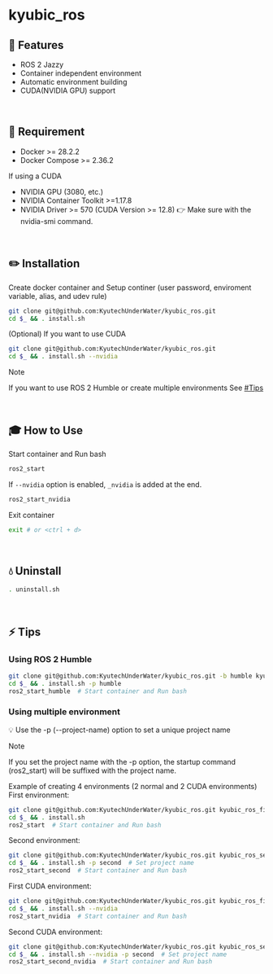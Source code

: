 # kyubic_ros

## 🔔 Features

- ROS 2 Jazzy
- Container independent environment
- Automatic environment building
- CUDA(NVIDIA GPU) support

<br>

## 📢 Requirement

- Docker >= 28.2.2
- Docker Compose >= 2.36.2

If using a CUDA

- NVIDIA GPU (3080, etc.)
- NVIDIA Container Toolkit >=1.17.8
- NVIDIA Driver >= 570 (CUDA Version >= 12.8) 👉 Make sure with the nvidia-smi command.

<br>

## ✏️ Installation

Create docker container and Setup continer (user password, enviroment variable, alias, and udev rule)

```bash
git clone git@github.com:KyutechUnderWater/kyubic_ros.git
cd $_ && . install.sh
```

(Optional) If you want to use CUDA

```bash
git clone git@github.com:KyutechUnderWater/kyubic_ros.git
cd $_ && . install.sh --nvidia
```

> [!NOTE]
> If you want to use ROS 2 Humble or create multiple environments
> See [#Tips](https://github.com/KyutechUnderWater/kyubic_ros/main/README.md#tips)

<br>

## 🎓 How to Use

Start container and Run bash

```bash
ros2_start
```

If `--nvidia` option is enabled, `_nvidia` is added at the end.

```bash
ros2_start_nvidia
```

Exit container

```bash
exit # or <ctrl + d>
```

<br>

## 💧 Uninstall

```bash
. uninstall.sh
```

<br>

## ⚡ Tips

### Using ROS 2 Humble

```bash
git clone git@github.com:KyutechUnderWater/kyubic_ros.git -b humble kyubic_ros_humble
cd $_ && . install.sh -p humble
ros2_start_humble  # Start container and Run bash
```

### Using multiple environment

💡 Use the -p (--project-name) option to set a unique project name

> [!NOTE]
> If you set the project name with the -p option, the startup command (ros2_start) will be suffixed with the project name.

Example of creating 4 environments (2 normal and 2 CUDA environments)  
First environment:

```bash
git clone git@github.com:KyutechUnderWater/kyubic_ros.git kyubic_ros_first
cd $_ && . install.sh
ros2_start  # Start container and Run bash
```

Second environment:

```bash
git clone git@github.com:KyutechUnderWater/kyubic_ros.git kyubic_ros_second
cd $_ && . install.sh -p second  # Set project name
ros2_start_second  # Start container and Run bash
```

First CUDA environment:

```bash
git clone git@github.com:KyutechUnderWater/kyubic_ros.git kyubic_ros_first_cuda
cd $_ && . install.sh --nvidia
ros2_start_nvidia  # Start container and Run bash
```

Second CUDA environment:

```bash
git clone git@github.com:KyutechUnderWater/kyubic_ros.git kyubic_ros_second_cuda
cd $_ && . install.sh --nvidia -p second  # Set project name
ros2_start_second_nvidia  # Start container and Run bash
```
